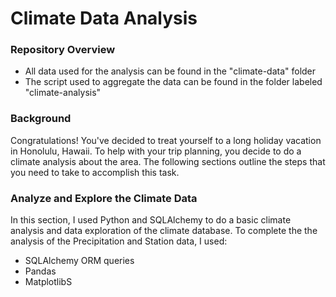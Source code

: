 # Climate Data Analysis 


### Repository Overview 
- All data used for the analysis can be found in the "climate-data" folder
- The script used to aggregate the data can be found in the folder labeled "climate-analysis"

### Background 
Congratulations! You've decided to treat yourself to a long holiday vacation in Honolulu, Hawaii. To help with your trip planning, you decide to do a climate analysis about the area. The following sections outline the steps that you need to take to accomplish this task.

### Analyze and Explore the Climate Data 
In this section, I used Python and SQLAlchemy to do a basic climate analysis and data exploration of the climate database. To complete the the analysis of the Precipitation and Station data, I used:

- SQLAlchemy ORM queries
- Pandas
- MatplotlibS

